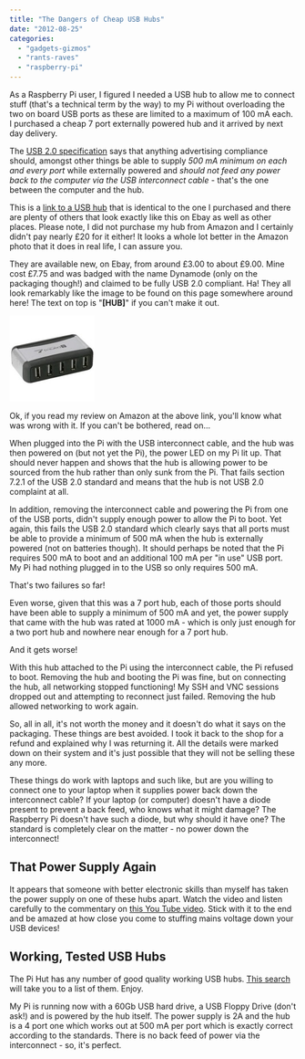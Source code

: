 ```yaml
---
title: "The Dangers of Cheap USB Hubs"
date: "2012-08-25"
categories: 
  - "gadgets-gizmos"
  - "rants-raves"
  - "raspberry-pi"
---
```


As a Raspberry Pi user, I figured I needed a USB hub to allow me to connect stuff (that's a technical term by the way) to my Pi without overloading the two on board USB ports as these are limited to a maximum of 100 mA each. I purchased a cheap 7 port externally powered hub and it arrived by next day delivery.

The [USB 2.0 specification](http://www.usb.org/developers/docs/ "http://www.usb.org/developers/docs/") says that anything advertising compliance should, amongst other things be able to supply _500 mA minimum on each and every port_ while externally powered and _should not feed any power back to the computer via the USB interconnect cable_ - that's the one between the computer and the hub.

This is a [link to a USB hub](http://www.amazon.co.uk/Hub-Usb-Port-With-Adaptor/dp/B007QT72MC/ref=sr_1_4?ie=UTF8&qid=1345903338&sr=8-4 "Amazon UK") that is identical to the one I purchased and there are plenty of others that look exactly like this on Ebay as well as other places. Please note, I did not purchase my hub from Amazon and I certainly didn't pay nearly £20 for it either! It looks a whole lot better in the Amazon photo that it does in real life, I can assure you.

They are available new, on Ebay, from around £3.00 to about £9.00. Mine cost £7.75 and was badged with the name Dynamode (only on the packaging though!) and claimed to be fully USB 2.0 compliant. Ha! They all look remarkably like the image to be found on this page somewhere around here! The text on top is "**\[HUB\]**" if you can't make it out.

[![Image of a cheap USB hub](images/CheapUSBHub-150x150.jpg "Don't buy one of these hubs!")](images/CheapUSBHub.jpg)

Ok, if you read my review on Amazon at the above link, you'll know what was wrong with it. If you can't be bothered, read on...

When plugged into the Pi with the USB interconnect cable, and the hub was then powered on (but not yet the Pi), the power LED on my Pi lit up. That should never happen and shows that the hub is allowing power to be sourced from the hub rather than only sunk from the Pi. That fails section 7.2.1 of the USB 2.0 standard and means that the hub is not USB 2.0 complaint at all.

In addition, removing the interconnect cable and powering the Pi from one of the USB ports, didn't supply enough power to allow the Pi to boot. Yet again, this fails the USB 2.0 standard which clearly says that all ports must be able to provide a minimum of 500 mA when the hub is externally powered (not on batteries though). It should perhaps be noted that the Pi requires 500 mA to boot and an additional 100 mA per "in use" USB port. My Pi had nothing plugged in to the USB so only requires 500 mA.

That's two failures so far!

Even worse, given that this was a 7 port hub, each of those ports should have been able to supply a minimum of 500 mA and yet, the power supply that came with the hub was rated at 1000 mA - which is only just enough for a two port hub and nowhere near enough for a 7 port hub.

And it gets worse!

With this hub attached to the Pi using the interconnect cable, the Pi refused to boot. Removing the hub and booting the Pi was fine, but on connecting the hub, all networking stopped functioning! My SSH and VNC sessions dropped out and attempting to reconnect just failed. Removing the hub allowed networking to work again.

So, all in all, it's not worth the money and it doesn't do what it says on the packaging. These things are best avoided. I took it back to the shop for a refund and explained why I was returning it. All the details were marked down on their system and it's just possible that they will not be selling these any more.

These things do work with laptops and such like, but are you willing to connect one to your laptop when it supplies power back down the interconnect cable? If your laptop (or computer) doesn't have a diode present to prevent a back feed, who knows what it might damage? The Raspberry Pi doesn't have such a diode, but why should it have one? The standard is completely clear on the matter - no power down the interconnect!

## That Power Supply Again

It appears that someone with better electronic skills than myself has taken the power supply on one of these hubs apart. Watch the video and listen carefully to the commentary on [this You Tube video](https://www.youtube.com/watch?v=T88ej64aXUM&feature=plcp "https://www.youtube.com/watch?v=T88ej64aXUM&feature=plcp"). Stick with it to the end and be amazed at how close you come to stuffing mains voltage down your USB devices!

## Working, Tested USB Hubs

The Pi Hut has any number of good quality working USB hubs. [This search](https://thepihut.com/search?q=USB+hub&narrow_by=&sort_by=relevency&page=1) will take you to a list of them. Enjoy.


My Pi is running now with a 60Gb USB hard drive, a USB Floppy Drive (don't ask!) and is powered by the hub itself. The power supply is 2A and the hub is a 4 port one which works out at 500 mA per port which is exactly correct according to the standards. There is no back feed of power via the interconnect - so, it's perfect.

